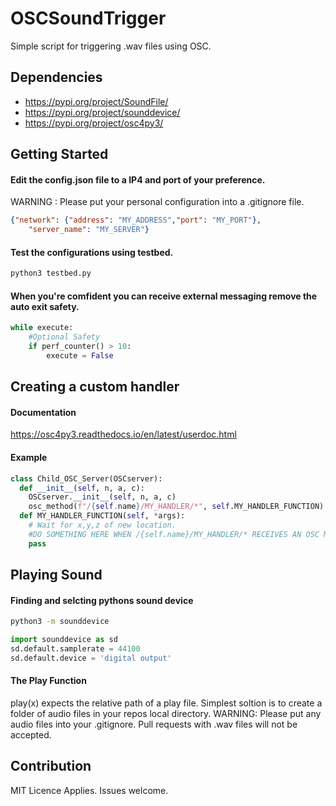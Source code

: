 # OSCSoundTrigger
Simple script for triggering .wav files using OSC. 

## Dependencies
- https://pypi.org/project/SoundFile/
- https://pypi.org/project/sounddevice/
- https://pypi.org/project/osc4py3/

## Getting Started

#### Edit the config.json file to a IP4 and port of your preference.
WARNING : Please put your personal configuration into a .gitignore file.
```json
{"network": {"address": "MY_ADDRESS","port": "MY_PORT"},
	"server_name": "MY_SERVER"}
```
#### Test the configurations using testbed.
```bash
python3 testbed.py
```
#### When you're comfident you can receive external messaging remove the auto exit safety.
```python
while execute:
	#Optional Safety
	if perf_counter() > 10:
		execute = False
```

## Creating a custom handler

#### Documentation
https://osc4py3.readthedocs.io/en/latest/userdoc.html

#### Example
```python
class Child_OSC_Server(OSCserver):
  def __init__(self, n, a, c):
    OSCserver.__init__(self, n, a, c)
    osc_method(f"/{self.name}/MY_HANDLER/*", self.MY_HANDLER_FUNCTION)
  def MY_HANDLER_FUNCTION(self, *args):
    # Wait for x,y,z of new location.
    #DO SOMETHING HERE WHEN /{self.name}/MY_HANDLER/* RECEIVES AN OSC MESSAGE
    pass
```

## Playing Sound

#### Finding and selcting pythons sound device
```bash
python3 -m sounddevice
```
```python
import sounddevice as sd
sd.default.samplerate = 44100
sd.default.device = 'digital output'
```

#### The Play Function
play(x) expects the relative path of a play file.
Simplest soltion is to create a folder of audio files in your repos local directory.
WARNING: Please put any audio files into your .gitignore. Pull requests with .wav files will not be accepted.

## Contribution
MIT Licence Applies.
Issues welcome.
